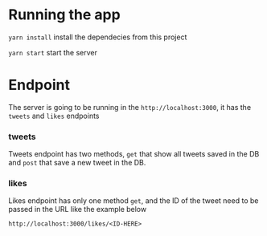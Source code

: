 # Running the app

`yarn install` install the dependecies from this project

`yarn start` start the server

# Endpoint

The server is going to be running in the `http://localhost:3000`, it has the `tweets` and 
`likes` endpoints

### tweets

Tweets endpoint has two methods, `get` that show all tweets saved in the DB and `post` that save a new tweet in the DB.

### likes

Likes endpoint has only one method `get`, and the ID of the tweet need to be passed in the URL like the example below

`http://localhost:3000/likes/<ID-HERE>`
